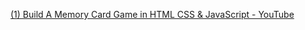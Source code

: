 



[(1) Build A Memory Card Game in HTML CSS & JavaScript - YouTube](https://www.youtube.com/watch?v=DABkhfsBAWw)